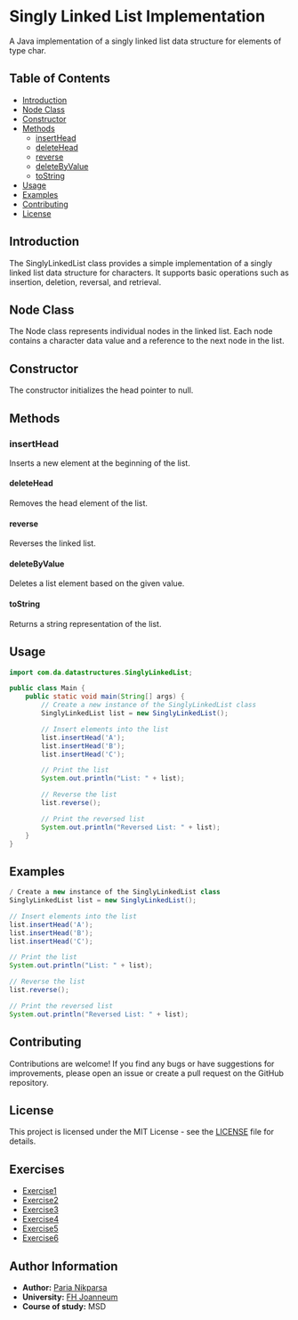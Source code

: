 # Singly Linked List Implementation
A Java implementation of a singly linked list data structure for elements of type char.
## Table of Contents

- [Introduction](#introduction)
- [Node Class](#node-class)
- [Constructor](#constructor)
- [Methods](#methods)
    - [insertHead](#inserthead)
    - [deleteHead](#deletehead)
    - [reverse](#reverse)
    - [deleteByValue](#deletebyvalue)
    - [toString](#tostring)
- [Usage](#usage)
- [Examples](#examples)
- [Contributing](#contributing)
- [License](#license)

## Introduction
The SinglyLinkedList class provides a simple implementation of a singly linked list data structure for characters. It supports basic operations such as insertion, deletion, reversal, and retrieval.
## Node Class
The Node class represents individual nodes in the linked list. Each node contains a character data value and a reference to the next node in the list.
## Constructor
The constructor initializes the head pointer to null.
## Methods
### insertHead
Inserts a new element at the beginning of the list.

#### deleteHead
Removes the head element of the list.

#### reverse
Reverses the linked list.

#### deleteByValue
Deletes a list element based on the given value.

#### toString
Returns a string representation of the list.

## Usage
```java
import com.da.datastructures.SinglyLinkedList;

public class Main {
    public static void main(String[] args) {
        // Create a new instance of the SinglyLinkedList class
        SinglyLinkedList list = new SinglyLinkedList();

        // Insert elements into the list
        list.insertHead('A');
        list.insertHead('B');
        list.insertHead('C');

        // Print the list
        System.out.println("List: " + list);

        // Reverse the list
        list.reverse();

        // Print the reversed list
        System.out.println("Reversed List: " + list);
    }
}
```
## Examples
```java
/ Create a new instance of the SinglyLinkedList class
SinglyLinkedList list = new SinglyLinkedList();

// Insert elements into the list
list.insertHead('A');
list.insertHead('B');
list.insertHead('C');

// Print the list
System.out.println("List: " + list);

// Reverse the list
list.reverse();

// Print the reversed list
System.out.println("Reversed List: " + list);
```
## Contributing
Contributions are welcome! If you find any bugs or have suggestions for improvements, please open an issue or create a pull request on the GitHub repository.
## License

This project is licensed under the MIT License - see the [LICENSE](LICENSE) file for details.
## Exercises

- [Exercise1](exercise1.md)
- [Exercise2](exercise2.md)
- [Exercise3](exercise3.md)
- [Exercise4](exercise4.md)
- [Exercise5](exercise5.md)
- [Exercise6](exercise6.md)

## Author Information

- **Author:** [Paria Nikparsa](https://github.com/Nikparsa/msd23_Nikparsa_Paria)
- **University:** [FH Joanneum](https://www.fh-joanneum.at/studium/standorte/kapfenberg/)
- **Course of study:** MSD









